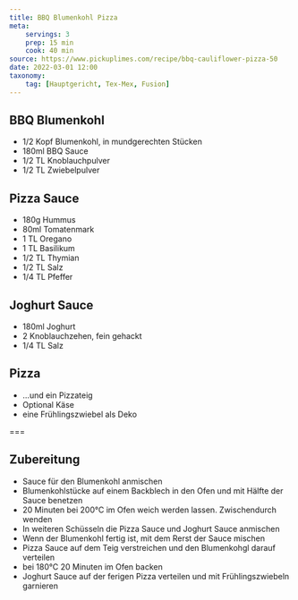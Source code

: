```yaml
---
title: BBQ Blumenkohl Pizza
meta:
    servings: 3
    prep: 15 min
    cook: 40 min
source: https://www.pickuplimes.com/recipe/bbq-cauliflower-pizza-50
date: 2022-03-01 12:00
taxonomy:
    tag: [Hauptgericht, Tex-Mex, Fusion]
---
```

## BBQ Blumenkohl

* 1/2 Kopf Blumenkohl, in mundgerechten Stücken
* 180ml BBQ Sauce
* 1/2 TL Knoblauchpulver
* 1/2 TL Zwiebelpulver

## Pizza Sauce

* 180g Hummus
* 80ml Tomatenmark
* 1 TL Oregano
* 1 TL Basilikum
* 1/2 TL Thymian
* 1/2 TL Salz
* 1/4 TL Pfeffer

## Joghurt Sauce

* 180ml Joghurt
* 2 Knoblauchzehen, fein gehackt
* 1/4 TL Salz

## Pizza

* …und ein Pizzateig
* Optional Käse
* eine Frühlingszwiebel als Deko

===

## Zubereitung

* Sauce für den Blumenkohl anmischen
* Blumenkohlstücke auf einem Backblech in den Ofen und mit Hälfte der Sauce benetzen
* 20 Minuten bei 200°C im Ofen weich werden lassen. Zwischendurch wenden
* In weiteren Schüsseln die Pizza Sauce und Joghurt Sauce anmischen
* Wenn der Blumenkohl fertig ist, mit dem Rerst der Sauce mischen
* Pizza Sauce auf dem Teig verstreichen und den Blumenkohgl darauf verteilen
* bei 180°C 20 Minuten im Ofen backen
* Joghurt Sauce auf der ferigen Pizza verteilen und mit Frühlingszwiebeln garnieren